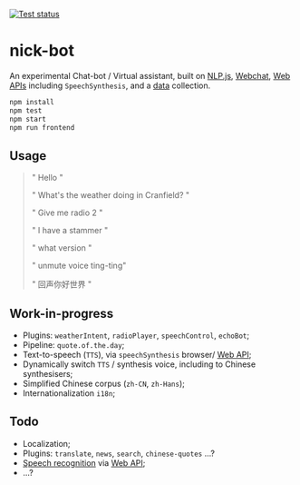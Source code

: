 
[![Test status][gh-badge]][gh-link]

# nick-bot

An experimental Chat-bot / Virtual assistant, built on [NLP.js][], [Webchat][],
[Web APIs][web api] including `SpeechSynthesis`, and a [data][] collection.

```sh
npm install
npm test
npm start
npm run frontend
```

## Usage

> " Hello "
>
> " What's the weather doing in Cranfield? "
>
> " Give me radio 2 "
>
> " I have a stammer "
>
> " what version "
>
> " unmute voice ting-ting"
>
> " 回声你好世界 "

## Work-in-progress

 * Plugins: `weatherIntent`, `radioPlayer`, `speechControl`, `echoBot`;
 * Pipeline: `quote.of.the.day`;
 * Text-to-speech (`TTS`), via `speechSynthesis` browser/ [Web API][tts];
 * Dynamically switch `TTS` / synthesis voice, including to Chinese synthesisers;
 * Simplified Chinese corpus (`zh-CN`, `zh-Hans`);
 * Internationalization `i18n`;

## Todo

 * Localization;
 * Plugins: `translate`, `news`, `search`, `chinese-quotes` ...?
 * [Speech recognition][sr] via [Web API][];
 * ...?  

[data]: https://github.com/nfreear/data "@nfreear/data"
[nlp.js]: https://github.com/axa-group/nlp.js "NLP.js version 4.x"
[webchat]: https://github.com/Microsoft/BotFramework-WebChat
  "Microsoft Bot Framework Web Chat"
[web api]: https://developer.mozilla.org/en-US/docs/Web/API#Interfaces
  "For example, speech recognition / synthesis, location ..."
[sr]: https://developer.mozilla.org/en-US/docs/Web/API/SpeechRecognition
[tts]: https://developer.mozilla.org/en-US/docs/Web/API/SpeechSynthesis
[gh-badge]: https://github.com/nfreear/nick-bot/workflows/Node%20CI/badge.svg
[gh-link]: https://github.com/nfreear/nick-bot/actions "Test status ~ 'Node CI'"
